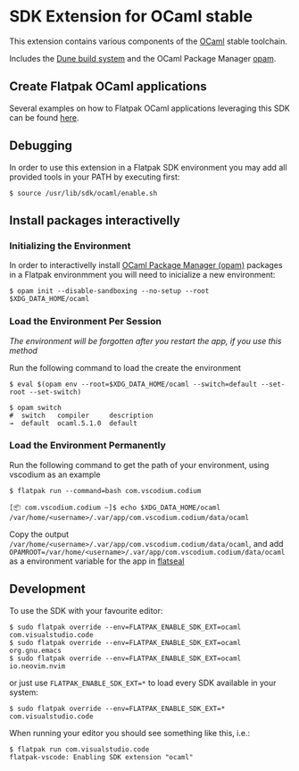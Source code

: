 # SDK Extension for OCaml stable

This extension contains various components of the [OCaml](https://ocaml.org/) stable toolchain.

Includes the [Dune build system](https://dune.build/) and the OCaml Package Manager [opam](https://opam.ocaml.org/).
## Create Flatpak OCaml applications

Several examples on how to Flatpak OCaml applications leveraging this SDK can be found [here](https://github.com/josecastillolema/flatpak-ocaml-examples).

## Debugging

In order to use this extension in a Flatpak SDK environment you may add all provided tools in your PATH by executing first:
```
$ source /usr/lib/sdk/ocaml/enable.sh
```

## Install packages interactivelly

### Initializing the Environment

In order to interactivelly install [OCaml Package Manager (opam)](https://opam.ocaml.org/) packages in a Flatpak environmment you will need to inicialize a new environment:
```
$ opam init --disable-sandboxing --no-setup --root $XDG_DATA_HOME/ocaml
```

### Load the Environment Per Session

_The environment will be forgotten after you restart the app, if you use this method_

Run the following command to load the create the environment
```
$ eval $(opam env --root=$XDG_DATA_HOME/ocaml --switch=default --set-root --set-switch)

$ opam switch
#  switch   compiler     description
→  default  ocaml.5.1.0  default
```

### Load the Environment Permanently

Run the following command to get the path of your environment, using vscodium as an example
```
$ flatpak run --command=bash com.vscodium.codium

[📦 com.vscodium.codium ~]$ echo $XDG_DATA_HOME/ocaml
/var/home/<username>/.var/app/com.vscodium.codium/data/ocaml
```

Copy the output `/var/home/<username>/.var/app/com.vscodium.codium/data/ocaml`, 
and add `OPAMROOT=/var/home/<username>/.var/app/com.vscodium.codium/data/ocaml` 
as a environment variable for the app in [flatseal](https://flathub.org/apps/com.github.tchx84.Flatseal)


## Development
To use the SDK with your favourite editor:
```
$ sudo flatpak override --env=FLATPAK_ENABLE_SDK_EXT=ocaml com.visualstudio.code
$ sudo flatpak override --env=FLATPAK_ENABLE_SDK_EXT=ocaml org.gnu.emacs
$ sudo flatpak override --env=FLATPAK_ENABLE_SDK_EXT=ocaml io.neovim.nvim
```

or just use `FLATPAK_ENABLE_SDK_EXT=*` to load every SDK available in your system:
```
$ sudo flatpak override --env=FLATPAK_ENABLE_SDK_EXT=* com.visualstudio.code
```

When running your editor you should see something like this, i.e.:
```
$ flatpak run com.visualstudio.code
flatpak-vscode: Enabling SDK extension "ocaml"
```
